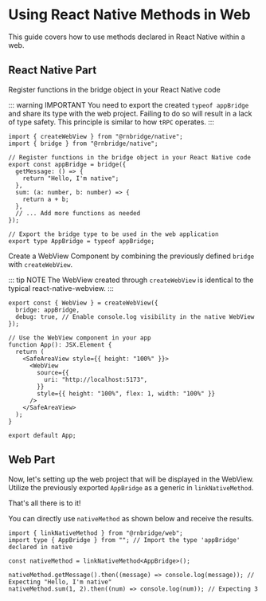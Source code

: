 
# Using React Native Methods in Web

This guide covers how to use methods declared in React Native within a web.


## React Native Part

Register functions in the bridge object in your React Native code

::: warning IMPORTANT
You need to export the created `typeof appBridge` and share its type with the web project. Failing to do so will result in a lack of type safety. This principle is similar to how `tRPC` operates.
:::

```tsx
import { createWebView } from "@rnbridge/native";
import { bridge } from "@rnbridge/native";

// Register functions in the bridge object in your React Native code
export const appBridge = bridge({
  getMessage: () => {
    return "Hello, I'm native";
  },
  sum: (a: number, b: number) => {
    return a + b;
  },
  // ... Add more functions as needed
});

// Export the bridge type to be used in the web application
export type AppBridge = typeof appBridge;
```

Create a WebView Component by combining the previously defined `bridge` with `createWebView`.

::: tip NOTE
The WebView created through `createWebView` is identical to the typical react-native-webview.
:::


```tsx
export const { WebView } = createWebView({
  bridge: appBridge,
  debug: true, // Enable console.log visibility in the native WebView
});

// Use the WebView component in your app
function App(): JSX.Element {
  return (
    <SafeAreaView style={{ height: "100%" }}>
      <WebView
        source={{
          uri: "http://localhost:5173",
        }}
        style={{ height: "100%", flex: 1, width: "100%" }}
      />
    </SafeAreaView>
  );
}

export default App;
```


## Web Part

Now, let's setting up the web project that will be displayed in the WebView. 
Utilize the previously exported `AppBridge` as a generic in `linkNativeMethod`.

That's all there is to it!

You can directly use `nativeMethod` as shown below and receive the results.

```tsx
import { linkNativeMethod } from "@rnbridge/web";
import type { AppBridge } from ""; // Import the type 'appBridge' declared in native

const nativeMethod = linkNativeMethod<AppBridge>();

nativeMethod.getMessage().then((message) => console.log(message)); // Expecting "Hello, I'm native"
nativeMethod.sum(1, 2).then((num) => console.log(num)); // Expecting 3
```


